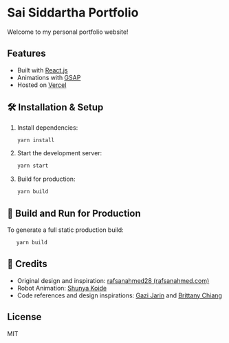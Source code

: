 # Sai Siddartha Portfolio

Welcome to my personal portfolio website!

## Features

- Built with [React.js](https://react.dev/)
- Animations with [GSAP](https://gsap.com/)
- Hosted on [Vercel](https://vercel.com/)

## 🛠 Installation & Setup

1. Install dependencies:
   ```sh
   yarn install
   ```

2. Start the development server:
   ```sh
   yarn start
   ```

3. Build for production:
   ```sh
   yarn build
   ```

## 🚀 Build and Run for Production

To generate a full static production build:
```sh
   yarn build
```

## 💚 Credits

- Original design and inspiration: [rafsanahmed28 (rafsanahmed.com)](https://github.com/rafsanahmed28/Rafsan)
- Robot Animation: [Shunya Koide](https://codepen.io/shunyadezain)
- Code references and design inspirations: [Gazi Jarin](https://github.com/gazijarin/Gazi) and [Brittany Chiang](https://github.com/bchiang7/v4)

## License

MIT
